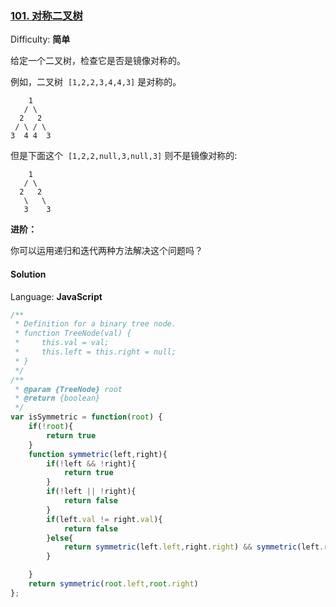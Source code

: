 ### [101\. 对称二叉树](https://leetcode-cn.com/problems/symmetric-tree/)

Difficulty: **简单**

给定一个二叉树，检查它是否是镜像对称的。

例如，二叉树  `[1,2,2,3,4,4,3]` 是对称的。

```
    1
   / \
  2   2
 / \ / \
3  4 4  3
```

但是下面这个  `[1,2,2,null,3,null,3]` 则不是镜像对称的:

```
    1
   / \
  2   2
   \   \
   3    3
```

**进阶：**

你可以运用递归和迭代两种方法解决这个问题吗？

#### Solution

Language: **JavaScript**

```javascript
​/**
 * Definition for a binary tree node.
 * function TreeNode(val) {
 *     this.val = val;
 *     this.left = this.right = null;
 * }
 */
/**
 * @param {TreeNode} root
 * @return {boolean}
 */
var isSymmetric = function(root) {
    if(!root){
        return true
    }
    function symmetric(left,right){
        if(!left && !right){
            return true
        }
        if(!left || !right){
            return false
        }
        if(left.val != right.val){
            return false
        }else{
            return symmetric(left.left,right.right) && symmetric(left.right,right.left)
        }

    }
    return symmetric(root.left,root.right)
};
```
